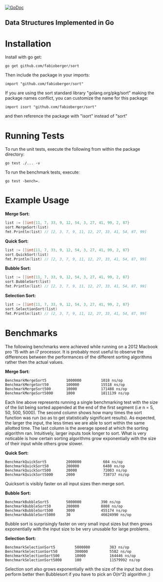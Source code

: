 [![GoDoc](http://godoc.org/github.com/fabioberger/sort?status.svg)](https://godoc.org/github.com/fabioberger/sort)

Data Structures Implemented in Go
-----------------------------------------------

# Installation

Install with go get:

```
go get github.com/fabioberger/sort
```

Then include the package in your imports:

```
import "github.com/fabioberger/sort"
```

If you are using the sort standard library "golang.org/pkg/sort" making the package names conflict, you can customize the name for this package:

```
import isort "github.com/fabioberger/sort"
```

and then reference the package with "isort" instead of "sort"

# Running Tests

To run the unit tests, execute the following from within the package directory:

```
go test ./... -v
```

To run the benchmark tests, execute:

```
go test -bench=.
```

# Example Usage

**Merge Sort:**

```go
list := []int{11, 7, 33, 9, 12, 54, 3, 27, 41, 99, 2, 87}
sort.MergeSort(list)
fmt.Println(list) // [2, 3, 7, 9, 11, 12, 27, 33, 41, 54, 87, 99]
```

**Quick Sort:**

```go
list := []int{11, 7, 33, 9, 12, 54, 3, 27, 41, 99, 2, 87}
sort.QuickSort(list)
fmt.Println(list) // [2, 3, 7, 9, 11, 12, 27, 33, 41, 54, 87, 99]
```

**Bubble Sort:**

```go
list := []int{11, 7, 33, 9, 12, 54, 3, 27, 41, 99, 2, 87}
sort.BubbleSort(list)
fmt.Println(list) // [2, 3, 7, 9, 11, 12, 27, 33, 41, 54, 87, 99]
```

**Selection Sort:**

```go
list := []int{11, 7, 33, 9, 12, 54, 3, 27, 41, 99, 2, 87}
sort.SelectionSort(list)
fmt.Println(list) // [2, 3, 7, 9, 11, 12, 27, 33, 41, 54, 87, 99]
```

# Benchmarks

The following benchmarks were achieved while running on a 2012 Macbook pro '15 with an i7 processor. It is probably most useful to observe the differences between the performances of the different sorting algorithms rather then the actual values. 

**Merge Sort:**

```
BenchmarkMergeSort5	 		1000000	      	1018 ns/op
BenchmarkMergeSort50	   	100000	     	15518 ns/op
BenchmarkMergeSort500	   	10000	    	171488 ns/op
BenchmarkMergeSort5000	    1000	   		1811139 ns/op
```
Each line above represents running a single benchmarking test with the size of the list being sorted appended at the end of the first segment (i.e n = 5, 50, 500, 5000). The second column shows how many times the sort function was run (so as to get statistically significant results). As expected, the larger the input, the less times we are able to sort within the same allotted time. The last column is the average speed at which the sorting algorithm ran. Intuitively, larger inputs took longer to sort. What is very noticable is how certain sorting algorithms grow exponentially with the size of their input while others grow slower. 

**Quick Sort:**

```
BenchmarkQuickSort5	 		2000000	      	 604 ns/op
BenchmarkQuickSort50	  	200000	      	 6480 ns/op
BenchmarkQuickSort500	   	20000	     	 72003 ns/op
BenchmarkQuickSort5000	    2000	    	 738737 ns/op
```
Quicksort is visibly faster on all input sizes then merge sort. 

**Bubble Sort:**

```
BenchmarkBubbleSort5	 	5000000	       	390 ns/op
BenchmarkBubbleSort50	  	200000	      	8808 ns/op
BenchmarkBubbleSort500	    3000	    	455174 ns/op
BenchmarkBubbleSort5000	    30	  			46624990 ns/op
```

Bubble sort is surprisingly faster on very small input sizes but then grows exponentially with the input size to be very unusable for large problems.

**Selection Sort:**

```
BenchmarkSelectionSort5	 		5000000	       	383 ns/op
BenchmarkSelectionSort50	  	300000	      	5582 ns/op
BenchmarkSelectionSort500	   	10000	    	164446 ns/op
BenchmarkSelectionSort5000	    100	  			11579992 ns/op
```

Selection sort also grows exponentially with the size of the input but does perform better then Bubblesort if you have to pick an O(n^2) algorithm ;) 